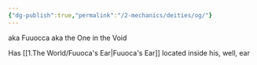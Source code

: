 ```yaml
---
{"dg-publish":true,"permalink":"/2-mechanics/deities/og/"}
---
```


aka Fuuocca
aka the One in the Void

Has [[1.The World/Fuuoca's Ear\|Fuuoca's Ear]] located inside his, well, ear
